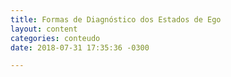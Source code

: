 ```yaml
---
title: Formas de Diagnóstico dos Estados de Ego
layout: content
categories: conteudo
date: 2018-07-31 17:35:36 -0300

---
```

